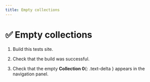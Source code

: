 ```yaml
---
title: Empty collections
---
```


# ✅ Empty collections

1.  Build this tests site.

1.  Check that the build was successful.

1.  Check that the empty **Collection 0**{: .text-delta } appears in the navigation panel.
